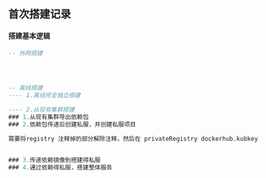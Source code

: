 ## 首次搭建记录





#### 搭建基本逻辑

```sql
-- 外网搭建




-- 离线搭建
---- 1.离线完全独立搭建

---- 2.从现有集群搭建
### 1.从现有集群导出依赖包
### 2.依赖包传递后创建私服，并创建私服项目

需要将registry 注释掉的部分解除注释，然后在 privateRegistry dockerhub.kubkey.local 然后在执行脚本就行了 刚刚测试通过


### 3.传递依赖镜像到搭建得私服
### 4.通过依赖得私服，搭建整体服务



```

